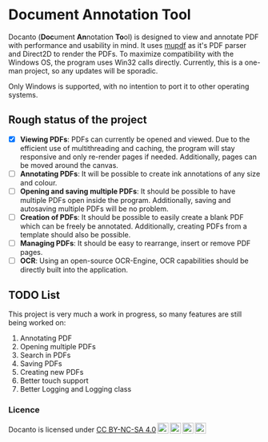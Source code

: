 # Document Annotation Tool
Docanto (**Doc**ument **An**notation **To**ol) is designed to view and annotate PDF with performance and usability in mind. It uses [mupdf](https://github.com/ArtifexSoftware/mupdf) as it's PDF parser and Direct2D to render the PDFs. To maximize compatibility with the Windows OS, the program uses Win32 calls directly.
Currently, this is a one-man project, so any updates will be sporadic.

Only Windows is supported, with no intention to port it to other operating systems.
## Rough status of the project
- [x] **Viewing PDFs**: PDFs can currently be opened and viewed. Due to the efficient use of multithreading and caching, the program will stay responsive and only re-render pages if needed. Additionally, pages can be moved around the canvas.
- [ ] **Annotating PDFs**: It will be possible to create ink annotations of any size and colour.
- [ ] **Opening and saving multiple PDFs**: It should be possible to have multiple PDFs open inside the program. Additionally, saving and autosaving multiple PDFs will be no problem.
- [ ] **Creation of PDFs**: It should be possible to easily create a blank PDF which can be freely be annotated. Additionally, creating PDFs from a template should also be possible.
- [ ] **Managing PDFs**: It should be easy to rearrange, insert or remove PDF pages.
- [ ] **OCR**: Using an open-source OCR-Engine, OCR capabilities should be directly built into the application.
## TODO List
This project is very much a work in progress, so many features are still being worked on:
1. Annotating PDF
2. Opening multiple PDFs
3. Search in PDFs
4. Saving PDFs
5. Creating new PDFs
6. Better touch support
7. Better Logging and Logging class
### Licence
<p xmlns:cc="http://creativecommons.org/ns#" xmlns:dct="http://purl.org/dc/terms/"><span property="dct:title">Docanto</span> is licensed under <a href="https://creativecommons.org/licenses/by-nc-sa/4.0/?ref=chooser-v1" target="_blank" rel="license noopener noreferrer" style="display:inline-block;">CC BY-NC-SA 4.0<img style="height:22px!important;margin-left:3px;vertical-align:text-bottom;" src="https://mirrors.creativecommons.org/presskit/icons/cc.svg?ref=chooser-v1" alt=""><img style="height:22px!important;margin-left:3px;vertical-align:text-bottom;" src="https://mirrors.creativecommons.org/presskit/icons/by.svg?ref=chooser-v1" alt=""><img style="height:22px!important;margin-left:3px;vertical-align:text-bottom;" src="https://mirrors.creativecommons.org/presskit/icons/nc.svg?ref=chooser-v1" alt=""><img style="height:22px!important;margin-left:3px;vertical-align:text-bottom;" src="https://mirrors.creativecommons.org/presskit/icons/sa.svg?ref=chooser-v1" alt=""></a></p>
